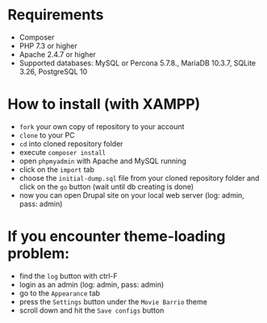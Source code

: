 # Requirements
* Composer
* PHP 7.3 or higher
* Apache 2.4.7 or higher
* Supported databases: MySQL or Percona 5.7.8., MariaDB 10.3.7, SQLite 3.26, PostgreSQL 10

# How to install (with XAMPP)
* `fork` your own copy of repository to your account
* `clone` to your PC
* `cd` into cloned repository folder
* execute `composer install`
* open `phpmyadmin` with Apache and MySQL running
* click on the `import` tab
* choose the `initial-dump.sql` file from your cloned repository folder and click on the `go` button (wait until db creating is done)
* now you can open Drupal site on your local web server (log: admin, pass: admin)

# If you encounter theme-loading problem:
* find the `log` button with ctrl-F
* login as an admin (log: admin, pass: admin)
* go to the `Appearance` tab
* press the `Settings` button under the `Movie Barrio` theme
* scroll down and hit the `Save configs` button
